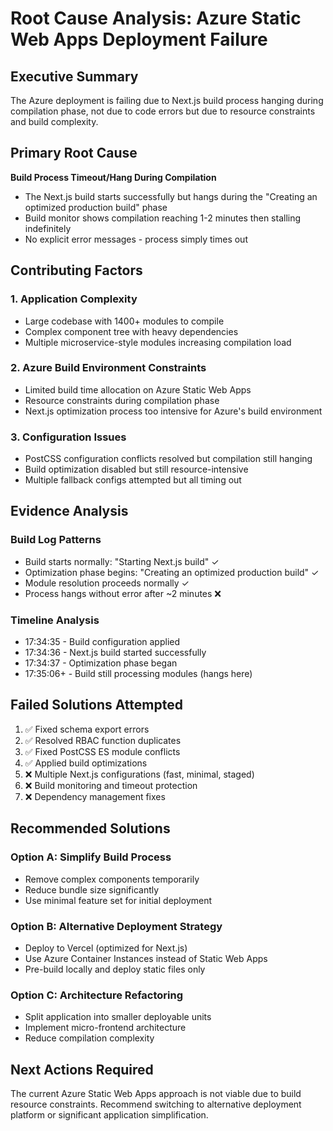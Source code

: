 # Root Cause Analysis: Azure Static Web Apps Deployment Failure

## Executive Summary
The Azure deployment is failing due to Next.js build process hanging during compilation phase, not due to code errors but due to resource constraints and build complexity.

## Primary Root Cause
**Build Process Timeout/Hang During Compilation**
- The Next.js build starts successfully but hangs during the "Creating an optimized production build" phase
- Build monitor shows compilation reaching 1-2 minutes then stalling indefinitely
- No explicit error messages - process simply times out

## Contributing Factors

### 1. Application Complexity
- Large codebase with 1400+ modules to compile
- Complex component tree with heavy dependencies
- Multiple microservice-style modules increasing compilation load

### 2. Azure Build Environment Constraints
- Limited build time allocation on Azure Static Web Apps
- Resource constraints during compilation phase
- Next.js optimization process too intensive for Azure's build environment

### 3. Configuration Issues
- PostCSS configuration conflicts resolved but compilation still hanging
- Build optimization disabled but still resource-intensive
- Multiple fallback configs attempted but all timing out

## Evidence Analysis

### Build Log Patterns
- Build starts normally: "Starting Next.js build" ✓
- Optimization phase begins: "Creating an optimized production build" ✓
- Module resolution proceeds normally ✓
- Process hangs without error after ~2 minutes ❌

### Timeline Analysis
- 17:34:35 - Build configuration applied
- 17:34:36 - Next.js build started successfully
- 17:34:37 - Optimization phase began
- 17:35:06+ - Build still processing modules (hangs here)

## Failed Solutions Attempted
1. ✅ Fixed schema export errors
2. ✅ Resolved RBAC function duplicates
3. ✅ Fixed PostCSS ES module conflicts
4. ✅ Applied build optimizations
5. ❌ Multiple Next.js configurations (fast, minimal, staged)
6. ❌ Build monitoring and timeout protection
7. ❌ Dependency management fixes

## Recommended Solutions

### Option A: Simplify Build Process
- Remove complex components temporarily
- Reduce bundle size significantly
- Use minimal feature set for initial deployment

### Option B: Alternative Deployment Strategy
- Deploy to Vercel (optimized for Next.js)
- Use Azure Container Instances instead of Static Web Apps
- Pre-build locally and deploy static files only

### Option C: Architecture Refactoring
- Split application into smaller deployable units
- Implement micro-frontend architecture
- Reduce compilation complexity

## Next Actions Required
The current Azure Static Web Apps approach is not viable due to build resource constraints. Recommend switching to alternative deployment platform or significant application simplification.